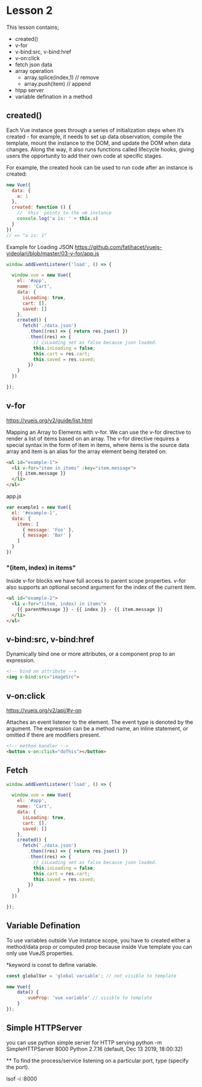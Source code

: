 # Lesson 2

This lesson contains;
- created()
- v-for
- v-bind:src, v-bind:href
- v-on:click
- fetch json data
- array operation
    - array.splice(index,1) // remove
    - array.push(item) // append
- htpp server
- variable defination in a method

## created()
Each Vue instance goes through a series of initialization steps when it’s created - for example, it needs to set up data observation, compile the template, mount the instance to the DOM, and update the DOM when data changes. Along the way, it also runs functions called lifecycle hooks, giving users the opportunity to add their own code at specific stages.

For example, the created hook can be used to run code after an instance is created:

```javascript
new Vue({
  data: {
    a: 1
  },
  created: function () {
    // `this` points to the vm instance
    console.log('a is: ' + this.a)
  }
})
// => "a is: 1"
```

Example for Loading JSON
https://github.com/fatihacet/vuejs-videolari/blob/master/03-v-for/app.js

```javascript
window.addEventListener('load', () => {

  window.vue = new Vue({
    el: '#app',
    name: 'Cart',
    data: {
      isLoading: true,
      cart: [],
      saved: []
    },
    created() {
      fetch('./data.json')
        .then((res) => { return res.json() })
        .then((res) => {
          // isLoading set as false because json loaded.
          this.isLoading = false;
          this.cart = res.cart;
          this.saved = res.saved;
        })
    }
  })

});
```

## v-for
https://vuejs.org/v2/guide/list.html

Mapping an Array to Elements with v-for.
We can use the v-for directive to render a list of items based on an array. The v-for directive requires a special syntax in the form of item in items, where items is the source data array and item is an alias for the array element being iterated on:

```html
<ul id="example-1">
  <li v-for="item in items" :key="item.message">
    {{ item.message }}
  </li>
</ul>
```
app.js
```javascript
var example1 = new Vue({
  el: '#example-1',
  data: {
    items: [
      { message: 'Foo' },
      { message: 'Bar' }
    ]
  }
})
```

### "(item, index) in items"

Inside v-for blocks we have full access to parent scope properties. v-for also supports an optional second argument for the index of the current item.
```html
<ul id="example-2">
  <li v-for="(item, index) in items">
    {{ parentMessage }} - {{ index }} - {{ item.message }}
  </li>
</ul>
```

## v-bind:src, v-bind:href
Dynamically bind one or more attributes, or a component prop to an expression.

```html
<!-- bind an attribute -->
<img v-bind:src="imageSrc">

```

## v-on:click

https://vuejs.org/v2/api/#v-on

Attaches an event listener to the element. The event type is denoted by the argument. The expression can be a method name, an inline statement, or omitted if there are modifiers present.

```html
<!-- method handler -->
<button v-on:click="doThis"></button>
```

## Fetch
```javascript
window.addEventListener('load', () => {

  window.vue = new Vue({
    el: '#app',
    name: 'Cart',
    data: {
      isLoading: true,
      cart: [],
      saved: []
    },
    created() {
      fetch('./data.json')
        .then((res) => { return res.json() })
        .then((res) => {
          // isLoading set as false because json loaded.
          this.isLoading = false;
          this.cart = res.cart;
          this.saved = res.saved;
        })
    }
  })

});
```

## Variable Defination
To use variables outside Vue instance scope, you have to created either a method/data prop or computed prop because inside Vue template you can only use VueJS properties.

*keyword is const to define variable.

```javascript
const globalVar = 'global variable'; // not visible to template

new Vue({
    data() {
        vueProp: 'vue variable' // visible to template
    }
});
```

## Simple HTTPServer
you can use python simple server for HTTP serving
python -m SimpleHTTPServer 8000
Python 2.7.16 (default, Dec 13 2019, 18:00:32) 


**
To find the process/service listening on a particular port, type (specify the port).

lsof -i :8000
